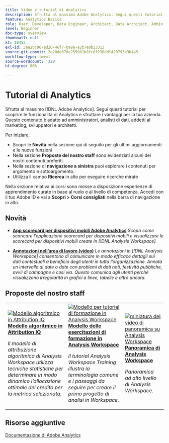 ```yaml
---
title: Video e tutorial di Analytics
description: Sfrutta al massimo Adobe Analytics. Segui questi tutorial per scoprire le funzionalità di Analytics e sfruttare i vantaggi per la tua azienda. Questo contenuto è adatto ad amministratori, analisti di dati, addetti al marketing, sviluppatori e architetti.
feature: Analytics Basics
role: User, Developer, Data Engineer, Architect, Data Architect, Admin, Leader
level: Beginner
doc-type: overview
thumbnail: null
kt: 10453
exl-id: 3aa2bc96-ed20-46f7-ba9a-a2b7e8b23313
source-git-commit: 2e20de678e255981b8fc8f230ddf420793e3b4a5
workflow-type: tm+mt
source-wordcount: '320'
ht-degree: 80%

---
```




# Tutorial di Analytics

Sfrutta al massimo [!DNL Adobe Analytics]. Segui questi tutorial per scoprire le funzionalità di Analytics e sfruttare i vantaggi per la tua azienda. Questo contenuto è adatto ad amministratori, analisti di dati, addetti al marketing, sviluppatori e architetti.

Per iniziare,

* Scopri le **Novità** nella sezione qui di seguito per gli ultimi aggiornamenti e le nuove funzioni
* Nella sezione **Proposte del nostro staff** sono evidenziati alcuni dei nostri contenuti preferiti.
* Nella sezione di **navigazione a sinistra** puoi esplorare i contenuti per argomento e sottoargomento.
* Utilizza il campo **Ricerca** in alto per eseguire ricerche mirate

Nella sezione relativa ai corsi sono messe a disposizione esperienze di apprendimento curate in base al ruolo e al livello di competenza. Accedi con il tuo Adobe ID e vai a **Scopri > Corsi consigliati** nella barra di navigazione in alto.

## Novità

* **[App scorecard per dispositivi mobili Adobe Analytics](additional-tools/analytics-dashboards/adobe-analytics-dashboards-in-app-experience.md)**
   *Scopri come scaricare l’applicazione scorecard per dispositivi mobili e visualizzare le scorecard per dispositivi mobili create in [!DNL Analysis Workspace].*

* **[Annotazioni nell’area di lavoro (video)](analysis-workspace/navigating-workspace-projects/annotations-in-analysis-workspace.md)**
   *Le annotazioni in [!DNL Analysis Workspace] consentono di comunicare in modo efficace dettagli sui dati contestuali a beneficio degli utenti in tutta l’organizzazione. Annota un intervallo di date o date con problemi di dati noti, festività pubbliche, avvii di campagne e così via. Questo comunica agli utenti perché visualizzano irregolarità in grafici a linee, tabelle e altro ancora.*

## Proposte del nostro staff

<table>
<tr>
  <td>
    <a href="analysis-workspace/attribution-iq/algorithmic-model-in-attribution-iq.md">
      <img alt="Modello algoritmico in Attribution IQ" src="assets/36205.jpg" />
    </a>
    <div>
      <a href="analysis-workspace/attribution-iq/algorithmic-model-in-attribution-iq.md">
    <strong>Modello algoritmico in Attribution IQ</strong>
    </a>
    </div>
    <p>
    <em>Il modello di attribuzione algoritmica di Analysis Workspace utilizza tecniche statistiche per determinare in modo dinamico l’allocazione ottimale del credito per la metrica selezionata.</em>
    <p>
  </td>
   <td>
    <a href="analysis-workspace/navigating-workspace-projects/training-tutorial-template-in-analysis-workspace.md">
      <img alt="Modello per tutorial di formazione in Analysis Workspace" src="assets/33773.jpg" />
    </a>
    <div>
      <a href="analysis-workspace/navigating-workspace-projects/training-tutorial-template-in-analysis-workspace.md">
    <strong>Modello delle esercitazioni di formazione in Analysis Workspace</strong>
    </a>
    </div>
    <p>
    <em>Il tutorial Analysis Workspace Training illustra la terminologia comune e i passaggi da seguire per creare il primo progetto di analisi in Workspace.</em>
    <p>
  </td>
  <td>
    <a href="analysis-workspace/analysis-workspace-basics/analysis-workspace-overview.md">
      <img alt="miniatura del video di panoramica su Analysis Workspace" src="assets/thumb_analysis-workspace-overview.png" />
    </a>
    <div>
      <a href="analysis-workspace/analysis-workspace-basics/analysis-workspace-overview.md">
    <strong>Panoramica di Analysis Workspace</strong>
    </a>
    </div>
    <p>
    <em>Panoramica ad alto livello di Analysis Workspace.</em>
    <p>
  </td>
</tr>
</table>

## Risorse aggiuntive

[Documentazione di Adobe Analytics](https://experienceleague.adobe.com/docs/analytics.html?lang=it)

